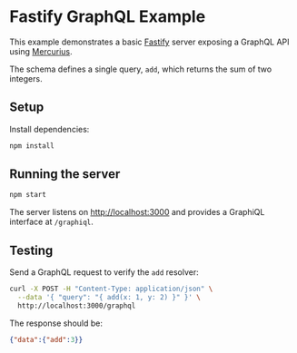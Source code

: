 # Fastify GraphQL Example

This example demonstrates a basic [Fastify](https://www.fastify.io/) server exposing a GraphQL API using [Mercurius](https://mercurius.dev/).

The schema defines a single query, `add`, which returns the sum of two integers.

## Setup

Install dependencies:

```bash
npm install
```

## Running the server

```bash
npm start
```

The server listens on [http://localhost:3000](http://localhost:3000) and provides a GraphiQL interface at `/graphiql`.

## Testing

Send a GraphQL request to verify the `add` resolver:

```bash
curl -X POST -H "Content-Type: application/json" \
  --data '{ "query": "{ add(x: 1, y: 2) }" }' \
  http://localhost:3000/graphql
```

The response should be:

```json
{"data":{"add":3}}
```
